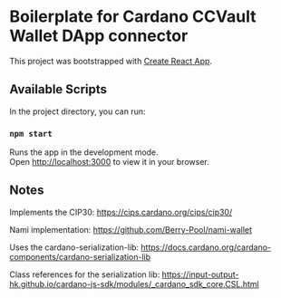 # Boilerplate for Cardano CCVault Wallet DApp connector

This project was bootstrapped with [Create React App](https://github.com/facebook/create-react-app).

## Available Scripts

In the project directory, you can run:

### `npm start`

Runs the app in the development mode.\
Open [http://localhost:3000](http://localhost:3000) to view it in your browser.


## Notes
Implements the CIP30: https://cips.cardano.org/cips/cip30/

Nami implementation: https://github.com/Berry-Pool/nami-wallet

Uses the cardano-serialization-lib: https://docs.cardano.org/cardano-components/cardano-serialization-lib

Class references for the serialization lib: https://input-output-hk.github.io/cardano-js-sdk/modules/_cardano_sdk_core.CSL.html

